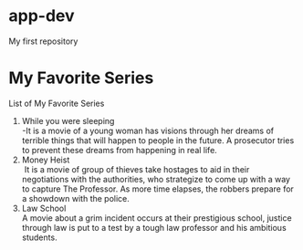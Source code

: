 # app-dev
My first repository
# My Favorite Series
List of My Favorite Series
1. While you were sleeping    
-It is a movie of a young woman has visions through her dreams of terrible things that will happen to people in the future. A prosecutor tries to prevent these dreams from happening in real life.
2. Money Heist   
 It is a movie of group of thieves take hostages to aid in their negotiations with the authorities, who strategize to come up with a way to capture The Professor. As more time elapses, the robbers prepare for a showdown with the police.
3. Law School   
A movie about a grim incident occurs at their prestigious school, justice through law is put to a test by a tough law professor and his ambitious students.
